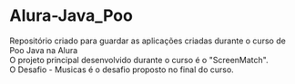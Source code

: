 # Alura-Java_Poo
Repositório criado para guardar as aplicações criadas durante o curso de Poo Java na Alura
</br> O projeto principal desenvolvido durante o curso é o "ScreenMatch".
</br> O Desafio - Musicas é o desafio proposto no final do curso.
